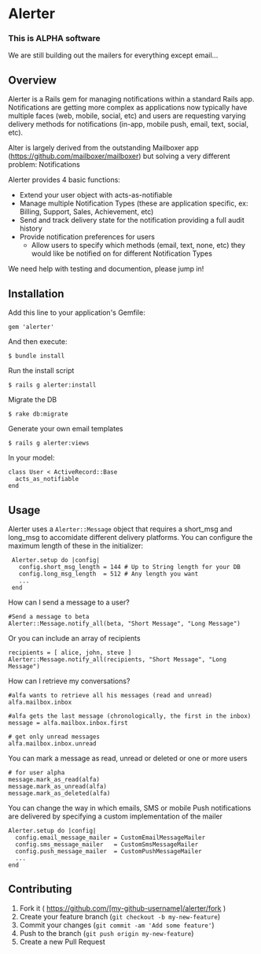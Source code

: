 # Alerter

### This is ALPHA software 

We are still building out the mailers for everything except email...

## Overview

Alerter is a Rails gem for managing notifications within a standard Rails app.  Notifications are getting more complex
as applications now typically have multiple faces (web, mobile, social, etc) and users are requesting varying 
delivery methods for notifications (in-app, mobile push, email, text, social, etc).

Alter is largely derived from the outstanding Mailboxer app (https://github.com/mailboxer/mailboxer) but solving a 
very different problem: Notifications

Alerter provides 4 basic functions:
* Extend your user object with acts-as-notifiable
* Manage multiple Notification Types (these are application specific, ex: Billing, Support, Sales, Achievement, etc)
* Send and track delivery state for the notification providing a full audit history
* Provide notification preferences for users
  * Allow users to specify which methods (email, text, none, etc) they would like be notified on for different Notification Types


We need help with testing and documention, please jump in!

## Installation

Add this line to your application's Gemfile:

    gem 'alerter'

And then execute:

    $ bundle install

Run the install script

    $ rails g alerter:install
    
Migrate the DB
    
    $ rake db:migrate
    
Generate your own email templates

    $ rails g alerter:views

In your model:

    class User < ActiveRecord::Base
      acts_as_notifiable
    end
    
## Usage

Alerter uses a `Alerter::Message` object that requires a short_msg and long_msg to accomidate different delivery
platforms.  You can configure the maximum length of these in the initializer:

     Alerter.setup do |config|
       config.short_msg_length = 144 # Up to String length for your DB
       config.long_msg_length  = 512 # Any length you want
       ...
     end   


How can I send a message to a user?

    #Send a message to beta
    Alerter::Message.notify_all(beta, "Short Message", "Long Message")
    
Or you can include an array of recipients

    recipients = [ alice, john, steve ]
    Alerter::Message.notify_all(recipients, "Short Message", "Long Message")    
    
How can I retrieve my conversations?
    
    #alfa wants to retrieve all his messages (read and unread)
    alfa.mailbox.inbox
    
    #alfa gets the last message (chronologically, the first in the inbox)
    message = alfa.mailbox.inbox.first
    
    # get only unread messages
    alfa.mailbox.inbox.unread
    
You can mark a message as read, unread or deleted or one or more users

    # for user alpha
    message.mark_as_read(alfa)
    message.mark_as_unread(alfa)
    message.mark_as_deleted(alfa)


You can change the way in which emails, SMS or mobile Push notifications are delivered by specifying a custom implementation of the mailer

    Alerter.setup do |config|
      config.email_message_mailer = CustomEmailMessageMailer
      config.sms_message_mailer   = CustomSmsMessageMailer
      config.push_message_mailer  = CustomPushMessageMailer
      ...
    end


## Contributing

1. Fork it ( https://github.com/[my-github-username]/alerter/fork )
2. Create your feature branch (`git checkout -b my-new-feature`)
3. Commit your changes (`git commit -am 'Add some feature'`)
4. Push to the branch (`git push origin my-new-feature`)
5. Create a new Pull Request
